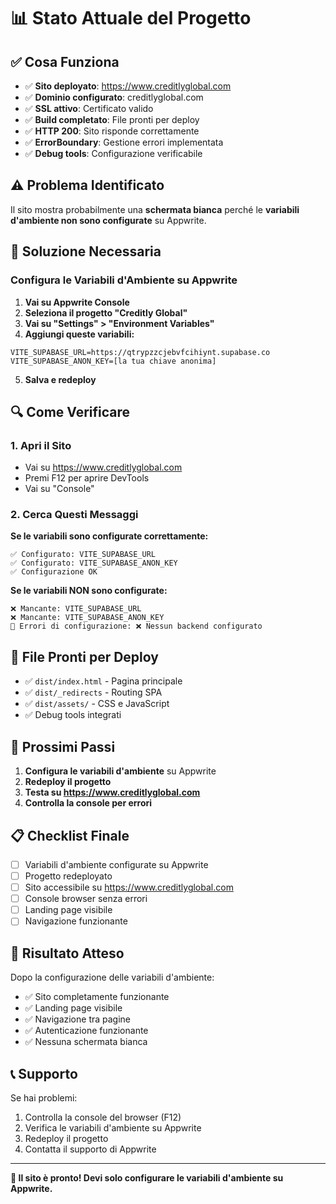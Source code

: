 # 📊 Stato Attuale del Progetto

## ✅ Cosa Funziona

- ✅ **Sito deployato**: https://www.creditlyglobal.com
- ✅ **Dominio configurato**: creditlyglobal.com
- ✅ **SSL attivo**: Certificato valido
- ✅ **Build completato**: File pronti per deploy
- ✅ **HTTP 200**: Sito risponde correttamente
- ✅ **ErrorBoundary**: Gestione errori implementata
- ✅ **Debug tools**: Configurazione verificabile

## ⚠️ Problema Identificato

Il sito mostra probabilmente una **schermata bianca** perché le **variabili d'ambiente non sono configurate** su Appwrite.

## 🔧 Soluzione Necessaria

### Configura le Variabili d'Ambiente su Appwrite

1. **Vai su Appwrite Console**
2. **Seleziona il progetto "Creditly Global"**
3. **Vai su "Settings" > "Environment Variables"**
4. **Aggiungi queste variabili:**

```
VITE_SUPABASE_URL=https://qtrypzzcjebvfcihiynt.supabase.co
VITE_SUPABASE_ANON_KEY=[la tua chiave anonima]
```

5. **Salva e redeploy**

## 🔍 Come Verificare

### 1. Apri il Sito
- Vai su https://www.creditlyglobal.com
- Premi F12 per aprire DevTools
- Vai su "Console"

### 2. Cerca Questi Messaggi

**Se le variabili sono configurate correttamente:**
```
✅ Configurato: VITE_SUPABASE_URL
✅ Configurato: VITE_SUPABASE_ANON_KEY
✅ Configurazione OK
```

**Se le variabili NON sono configurate:**
```
❌ Mancante: VITE_SUPABASE_URL
❌ Mancante: VITE_SUPABASE_ANON_KEY
🚨 Errori di configurazione: ❌ Nessun backend configurato
```

## 📁 File Pronti per Deploy

- ✅ `dist/index.html` - Pagina principale
- ✅ `dist/_redirects` - Routing SPA
- ✅ `dist/assets/` - CSS e JavaScript
- ✅ Debug tools integrati

## 🚀 Prossimi Passi

1. **Configura le variabili d'ambiente** su Appwrite
2. **Redeploy il progetto**
3. **Testa su https://www.creditlyglobal.com**
4. **Controlla la console per errori**

## 📋 Checklist Finale

- [ ] Variabili d'ambiente configurate su Appwrite
- [ ] Progetto redeployato
- [ ] Sito accessibile su https://www.creditlyglobal.com
- [ ] Console browser senza errori
- [ ] Landing page visibile
- [ ] Navigazione funzionante

## 🎯 Risultato Atteso

Dopo la configurazione delle variabili d'ambiente:
- ✅ Sito completamente funzionante
- ✅ Landing page visibile
- ✅ Navigazione tra pagine
- ✅ Autenticazione funzionante
- ✅ Nessuna schermata bianca

## 📞 Supporto

Se hai problemi:
1. Controlla la console del browser (F12)
2. Verifica le variabili d'ambiente su Appwrite
3. Redeploy il progetto
4. Contatta il supporto di Appwrite

---

**🎉 Il sito è pronto! Devi solo configurare le variabili d'ambiente su Appwrite.** 